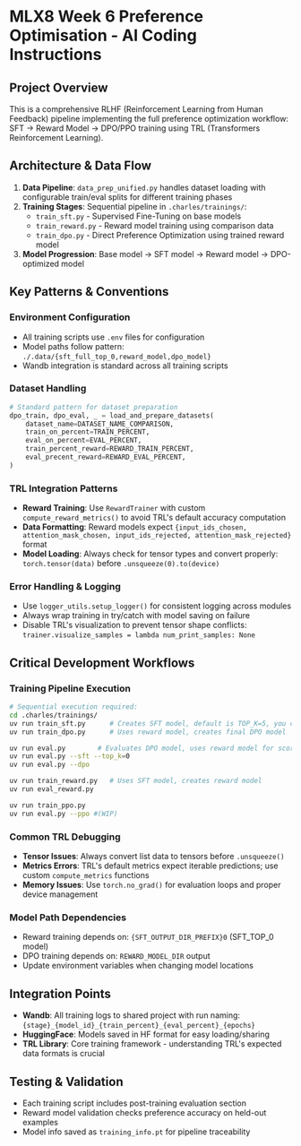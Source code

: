 # MLX8 Week 6 Preference Optimisation - AI Coding Instructions

## Project Overview
This is a comprehensive RLHF (Reinforcement Learning from Human Feedback) pipeline implementing the full preference optimization workflow: SFT → Reward Model → DPO/PPO training using TRL (Transformers Reinforcement Learning).

## Architecture & Data Flow
1. **Data Pipeline**: `data_prep_unified.py` handles dataset loading with configurable train/eval splits for different training phases
2. **Training Stages**: Sequential pipeline in `.charles/trainings/`:
   - `train_sft.py` - Supervised Fine-Tuning on base models
   - `train_reward.py` - Reward model training using comparison data
   - `train_dpo.py` - Direct Preference Optimization using trained reward model
3. **Model Progression**: Base model → SFT model → Reward model → DPO-optimized model

## Key Patterns & Conventions

### Environment Configuration
- All training scripts use `.env` files for configuration
- Model paths follow pattern: `./.data/{sft_full_top_0,reward_model,dpo_model}`
- Wandb integration is standard across all training scripts

### Dataset Handling
```python
# Standard pattern for dataset preparation
dpo_train, dpo_eval, _ = load_and_prepare_datasets(
    dataset_name=DATASET_NAME_COMPARISON,
    train_on_percent=TRAIN_PERCENT,
    eval_on_percent=EVAL_PERCENT,
    train_percent_reward=REWARD_TRAIN_PERCENT,
    eval_precent_reward=REWARD_EVAL_PERCENT,
)
```

### TRL Integration Patterns
- **Reward Training**: Use `RewardTrainer` with custom `compute_reward_metrics()` to avoid TRL's default accuracy computation
- **Data Formatting**: Reward models expect `{input_ids_chosen, attention_mask_chosen, input_ids_rejected, attention_mask_rejected}` format
- **Model Loading**: Always check for tensor types and convert properly: `torch.tensor(data)` before `.unsqueeze(0).to(device)`

### Error Handling & Logging
- Use `logger_utils.setup_logger()` for consistent logging across modules
- Always wrap training in try/catch with model saving on failure
- Disable TRL's visualization to prevent tensor shape conflicts: `trainer.visualize_samples = lambda num_print_samples: None`

## Critical Development Workflows

### Training Pipeline Execution
```bash
# Sequential execution required:
cd .charles/trainings/
uv run train_sft.py      # Creates SFT model, default is TOP_K=5, you can --top_k 0 to overwrite, 0 for full model training
uv run train_dpo.py      # Uses reward model, creates final DPO model

uv run eval.py        # Evaluates DPO model, uses reward model for scoring
uv run eval.py --sft --top_k=0
uv run eval.py --dpo

uv run train_reward.py   # Uses SFT model, creates reward model  
uv run eval_reward.py

uv run train_ppo.py
uv run eval.py --ppo #(WIP)
```

### Common TRL Debugging
- **Tensor Issues**: Always convert list data to tensors before `.unsqueeze()`
- **Metrics Errors**: TRL's default metrics expect iterable predictions; use custom `compute_metrics` functions
- **Memory Issues**: Use `torch.no_grad()` for evaluation loops and proper device management

### Model Path Dependencies
- Reward training depends on: `{SFT_OUTPUT_DIR_PREFIX}0` (SFT_TOP_0 model)
- DPO training depends on: `REWARD_MODEL_DIR` output
- Update environment variables when changing model locations

## Integration Points
- **Wandb**: All training logs to shared project with run naming: `{stage}_{model_id}_{train_percent}_{eval_percent}_{epochs}`
- **HuggingFace**: Models saved in HF format for easy loading/sharing
- **TRL Library**: Core training framework - understanding TRL's expected data formats is crucial

## Testing & Validation
- Each training script includes post-training evaluation section
- Reward model validation checks preference accuracy on held-out examples
- Model info saved as `training_info.pt` for pipeline traceability